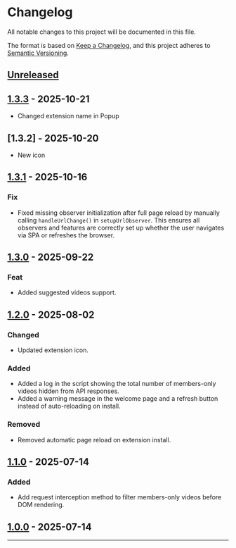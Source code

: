 # Changelog

All notable changes to this project will be documented in this file.

The format is based on [Keep a Changelog](https://keepachangelog.com/en/1.0.0/),
and this project adheres to [Semantic Versioning](https://semver.org/spec/v2.0.0.html).

## [Unreleased]

## [1.3.3] - 2025-10-21
- Changed extension name in Popup

## [1.3.2] - 2025-10-20
- New icon

## [1.3.1] - 2025-10-16

### Fix
- Fixed missing observer initialization after full page reload by manually calling `handleUrlChange()` in `setupUrlObserver`. This ensures all observers and features are correctly set up whether the user navigates via SPA or refreshes the browser.

## [1.3.0] - 2025-09-22

### Feat
- Added suggested videos support.

## [1.2.0] - 2025-08-02

### Changed
- Updated extension icon.

### Added
- Added a log in the script showing the total number of members-only videos hidden from API responses.
- Added a warning message in the welcome page and a refresh button instead of auto-reloading on install.

### Removed
- Removed automatic page reload on extension install.

## [1.1.0] - 2025-07-14

### Added
- Add request interception method to filter members-only videos before DOM rendering.

## [1.0.0] - 2025-07-14



---

[Unreleased]: https://github.com/YouG-o/Hide_YouTube_Members-Only/compare/v1.3.3...HEAD
[1.3.3]: https://github.com/YouG-o/Hide_YouTube_Members-Only/compare/v1.3.1...v1.3.3
[1.3.1]: https://github.com/YouG-o/Hide_YouTube_Members-Only/compare/v1.3.0...v1.3.1
[1.3.0]: https://github.com/YouG-o/Hide_YouTube_Members-Only/compare/v1.2.0...v1.3.0
[1.2.0]: https://github.com/YouG-o/Hide_YouTube_Members-Only/compare/v1.1.0...v1.2.0
[1.1.0]: https://github.com/YouG-o/Hide_YouTube_Members-Only/compare/v1.0.0...v1.1.0
[1.0.0]: https://github.com/YouG-o/Hide_YouTube_Members-Only/releases/tag/v1.0.0

